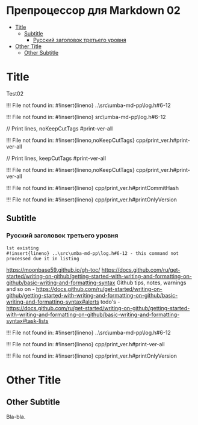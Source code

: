 # Препроцессор для Markdown 02

  - [Title](#user-content-title)
    - [Subtitle](#user-content-subtitle)
      - [Русский заголовок третьего уровня](#user-content-русский-заголовок-третьего-уровня)
  - [Other Title](#user-content-other-title)
    - [Other Subtitle](#user-content-other-subtitle)


# Title

Test02

!!! File not found in: 
#!insert{lineno} ..\src\umba-md-pp\log.h#6-12

!!! File not found in: 
#!insert{lineno} src\umba-md-pp\log.h#6-12


// Print lines, noKeepCutTags #print-ver-all

!!! File not found in: 
#!insert{lineno,noKeepCutTags} cpp/print_ver.h#print-ver-all


// Print lines, keepCutTags   #print-ver-all

!!! File not found in: 
#!insert{lineno,noKeepCutTags} cpp/print_ver.h#print-ver-all


!!! File not found in: 
#!insert{lineno} cpp/print_ver.h#printCommitHash


!!! File not found in: 
#!insert{lineno} cpp/print_ver.h#printOnlyVersion

## Subtitle
### Русский заголовок третьего уровня

```
lst existing
#!insert{lineno} ..\src\umba-md-pp\log.h#6-12 - this command not processed due it in listing
```

https://moonbase59.github.io/gh-toc/
https://docs.github.com/ru/get-started/writing-on-github/getting-started-with-writing-and-formatting-on-github/basic-writing-and-formatting-syntax
Github tips, notes, warnings and so on - https://docs.github.com/ru/get-started/writing-on-github/getting-started-with-writing-and-formatting-on-github/basic-writing-and-formatting-syntax#alerts
todo's - https://docs.github.com/ru/get-started/writing-on-github/getting-started-with-writing-and-formatting-on-github/basic-writing-and-formatting-syntax#task-lists

!!! File not found in: 
#!insert{lineno} ..\src\umba-md-pp\log.h#6-12

!!! File not found in: 
#!insert{lineno} cpp/print_ver.h#print-ver-all

!!! File not found in: 
#!insert{lineno} cpp/print_ver.h#printOnlyVersion

# Other Title

## Other Subtitle

Bla-bla.

